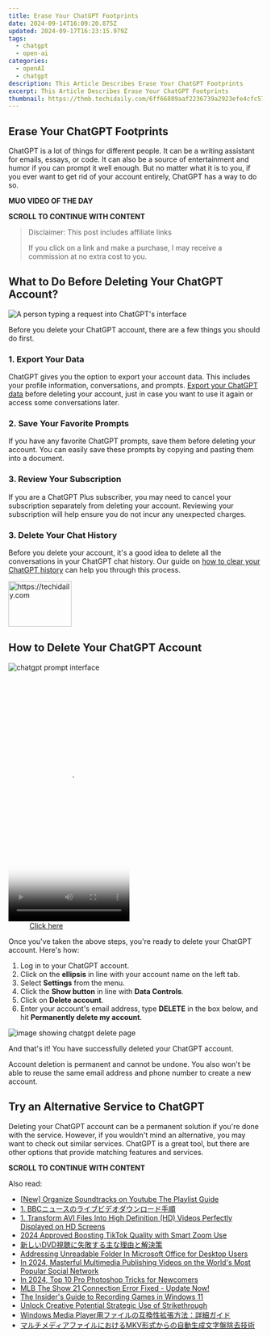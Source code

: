 ```yaml
---
title: Erase Your ChatGPT Footprints
date: 2024-09-14T16:09:20.875Z
updated: 2024-09-17T16:23:15.979Z
tags:
  - chatgpt
  - open-ai
categories:
  - openAI
  - chatgpt
description: This Article Describes Erase Your ChatGPT Footprints
excerpt: This Article Describes Erase Your ChatGPT Footprints
thumbnail: https://thmb.techidaily.com/6ff66889aaf2236739a2923efe4cfc57f9cd9ea7ad49a91b99fcb2a46f695a7e.jpg
---
```


## Erase Your ChatGPT Footprints

 ChatGPT is a lot of things for different people. It can be a writing assistant for emails, essays, or code. It can also be a source of entertainment and humor if you can prompt it well enough. But no matter what it is to you, if you ever want to get rid of your account entirely, ChatGPT has a way to do so.

**MUO VIDEO OF THE DAY**

**SCROLL TO CONTINUE WITH CONTENT**

>  Disclaimer: This post includes affiliate links
>
>  If you click on a link and make a purchase, I may receive a commission at no extra cost to you.
>

## What to Do Before Deleting Your ChatGPT Account?

![A person typing a request into ChatGPT's interface](https://thmb.techidaily.com/0c50e9701859daef27aa4fad4bc3c104584c3b31a6d296c6daba235eb751bb08.jpg)

 Before you delete your ChatGPT account, there are a few things you should do first.

### 1\. Export Your Data

 ChatGPT gives you the option to export your account data. This includes your profile information, conversations, and prompts. [Export your ChatGPT data](https://www.makeuseof.com/how-to-export-chatgpt-data/) before deleting your account, just in case you want to use it again or access some conversations later.

### 2\. Save Your Favorite Prompts

 If you have any favorite ChatGPT prompts, save them before deleting your account. You can easily save these prompts by copying and pasting them into a document.

### 3\. Review Your Subscription

 If you are a ChatGPT Plus subscriber, you may need to cancel your subscription separately from deleting your account. Reviewing your subscription will help ensure you do not incur any unexpected charges.

### 3\. Delete Your Chat History

 Before you delete your account, it's a good idea to delete all the conversations in your ChatGPT chat history. Our guide on [how to clear your ChatGPT history](https://www.makeuseof.com/how-to-delete-your-chatgpt-history/) can help you through this process.

<!-- affiliate ads begin -->
<a href="https://aligracehair.sjv.io/c/5597632/2115927/19272" target="_top" id="2115927">
  <img src="//a.impactradius-go.com/display-ad/19272-2115927" border="0" alt="https://techidaily.com" width="125" height="90"/>
</a>
<img height="0" width="0" src="https://aligracehair.sjv.io/i/5597632/2115927/19272" style="position:absolute;visibility:hidden;" border="0" />
<!-- affiliate ads end -->

## How to Delete Your ChatGPT Account

![chatgpt prompt interface](https://static1.makeuseofimages.com/wordpress/wp-content/uploads/2023/05/screenshot-2023-05-02-122900.jpg)

<!-- affiliate ads begin -->
<span id="1770544">
					<video width="240" height="480" style="cursor:pointer"
           poster="//a.impactradius-go.com/display-clicktoplayimage/1770544.png"
           onclick="if(!this.playClicked){this.play();this.setAttribute('controls',true);this.playClicked=true;}">
	   <source src="//a.impactradius-go.com/display-ad/20702-1770544">
	   <img src="//a.impactradius-go.com/display-clicktoplayimage/1770544.png" style="border: none; height: 100%; width: 100%; object-fit: contain">
	</video>
	<div style="width:150px;text-align:center"><a href="javascript:window.open(decodeURIComponent('https%3A%2F%2Ftokenmetrics.sjv.io%2Fc%2F5597632%2F1770544%2F20702'), '_blank');void(0);">Click here</a></div>
</span>
<img height="0" width="0" src="https://imp.pxf.io/i/5597632/1770544/20702" style="position:absolute;visibility:hidden;" border="0" />
<!-- affiliate ads end -->

 Once you've taken the above steps, you're ready to delete your ChatGPT account. Here's how:

1. Log in to your ChatGPT account.
2. Click on the **ellipsis** in line with your account name on the left tab.
3. Select **Settings** from the menu.
4. Click the **Show button** in line with **Data Controls**.
5. Click on **Delete account**.
6. Enter your account's email address, type **DELETE** in the box below, and hit **Permanently delete my account**.

![image showing chatgpt delete page](https://static1.makeuseofimages.com/wordpress/wp-content/uploads/2023/05/screenshot-2023-05-02-123116.jpg)

 And that's it! You have successfully deleted your ChatGPT account.

 Account deletion is permanent and cannot be undone. You also won't be able to reuse the same email address and phone number to create a new account.

## Try an Alternative Service to ChatGPT

 Deleting your ChatGPT account can be a permanent solution if you're done with the service. However, if you wouldn't mind an alternative, you may want to check out similar services. ChatGPT is a great tool, but there are other options that provide matching features and services.

**SCROLL TO CONTINUE WITH CONTENT**

<ins class="adsbygoogle"
     style="display:block"
     data-ad-format="autorelaxed"
     data-ad-client="ca-pub-7571918770474297"
     data-ad-slot="1223367746"></ins>

<ins class="adsbygoogle"
     style="display:block"
     data-ad-client="ca-pub-7571918770474297"
     data-ad-slot="8358498916"
     data-ad-format="auto"
     data-full-width-responsive="true"></ins>

<span class="atpl-alsoreadstyle">Also read:</span>
<div><ul>
<li><a href="https://youtube-data.techidaily.com/rganize-soundtracks-on-youtube-the-playlist-guide/"><u>[New] Organize Soundtracks on Youtube The Playlist Guide</u></a></li>
<li><a href="https://tech-savvy.techidaily.com/1-bbc/"><u>1. BBCニュースのライブビデオダウンロード手順</u></a></li>
<li><a href="https://tech-savvy.techidaily.com/1-transform-avi-files-into-high-definition-hd-videos-perfectly-displayed-on-hd-screens/"><u>1. Transform AVI Files Into High Definition (HD) Videos Perfectly Displayed on HD Screens</u></a></li>
<li><a href="https://extra-tips.techidaily.com/2024-approved-boosting-tiktok-quality-with-smart-zoom-use/"><u>2024 Approved Boosting TikTok Quality with Smart Zoom Use</u></a></li>
<li><a href="https://tech-savvy.techidaily.com/1726026372099-dvd/"><u>新しいDVD視聴に失敗する主な理由と解決策</u></a></li>
<li><a href="https://win11.techidaily.com/addressing-unreadable-folder-in-microsoft-office-for-desktop-users/"><u>Addressing Unreadable Folder In Microsoft Office for Desktop Users</u></a></li>
<li><a href="https://facebook-videos.techidaily.com/in-2024-masterful-multimedia-publishing-videos-on-the-worlds-most-popular-social-network/"><u>In 2024, Masterful Multimedia Publishing Videos on the World's Most Popular Social Network</u></a></li>
<li><a href="https://article-posts.techidaily.com/in-2024-top-10-pro-photoshop-tricks-for-newcomers/"><u>In 2024, Top 10 Pro Photoshop Tricks for Newcomers</u></a></li>
<li><a href="https://win-able.techidaily.com/mlb-the-show-21-connection-error-fixed-update-now/"><u>MLB The Show 21 Connection Error Fixed - Update Now!</u></a></li>
<li><a href="https://video-capture.techidaily.com/the-insiders-guide-to-recording-games-in-windows-11/"><u>The Insider's Guide to Recording Games in Windows 11</u></a></li>
<li><a href="https://screen-activity-recording.techidaily.com/unlock-creative-potential-strategic-use-of-strikethrough/"><u>Unlock Creative Potential Strategic Use of Strikethrough</u></a></li>
<li><a href="https://tech-savvy.techidaily.com/1726028294038-windows-media-player/"><u>Windows Media Player用ファイルの互換性拡張方法：詳細ガイド</u></a></li>
<li><a href="https://tech-savvy.techidaily.com/1726030225715-mkv/"><u>マルチメディアファイルにおけるMKV形式からの自動生成文字盤除去技術</u></a></li>
</ul></div>

